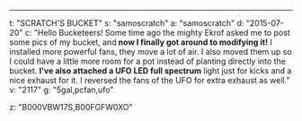 ---
t: "SCRATCH'S BUCKET"
s: "samoscratch"
a: "samoscratch"
d: "2015-07-20"
c: "Hello Bucketeers! Some time ago the mighty Ekrof asked me to post some pics of my bucket, and<strong> now I finally got around to modifying it!</strong> I installed more powerful fans, they move a lot of air. I also moved them up so I could have a little more room for a pot instead of planting directly into the bucket. <strong>I've also attached a UFO LED full spectrum</strong> light just for kicks and a nice exhaust for it. I reversed the fans of the UFO for extra exhaust as well."
v: "2117"
g: "5gal,pcfan,ufo"

z: "B000VBW17S,B00FGFW0XO"
